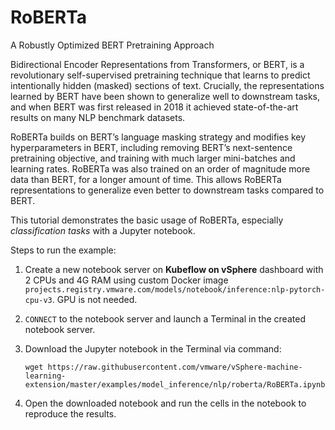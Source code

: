 # RoBERTa

A Robustly Optimized BERT Pretraining Approach

Bidirectional Encoder Representations from Transformers, or BERT, is a revolutionary self-supervised pretraining technique that learns to predict intentionally hidden (masked) sections of text. Crucially, the representations learned by BERT have been shown to generalize well to downstream tasks, and when BERT was first released in 2018 it achieved state-of-the-art results on many NLP benchmark datasets.

RoBERTa builds on BERT’s language masking strategy and modifies key hyperparameters in BERT, including removing BERT’s next-sentence pretraining objective, and training with much larger mini-batches and learning rates. RoBERTa was also trained on an order of magnitude more data than BERT, for a longer amount of time. This allows RoBERTa representations to generalize even better to downstream tasks compared to BERT.

This tutorial demonstrates the basic usage of RoBERTa, especially *classification tasks* with a Jupyter notebook.

Steps to run the example:

1. Create a new notebook server on **Kubeflow on vSphere** dashboard with 2 CPUs and 4G RAM using custom Docker image `projects.registry.vmware.com/models/notebook/inference:nlp-pytorch-cpu-v3`. GPU is not needed. 

2. `CONNECT` to the notebook server and launch a Terminal in the created notebook server.

3. Download the Jupyter notebook in the Terminal via command: 

   ```shell
   wget https://raw.githubusercontent.com/vmware/vSphere-machine-learning-extension/master/examples/model_inference/nlp/roberta/RoBERTa.ipynb
   ```

4. Open the downloaded notebook and run the cells in the notebook to reproduce the results.
